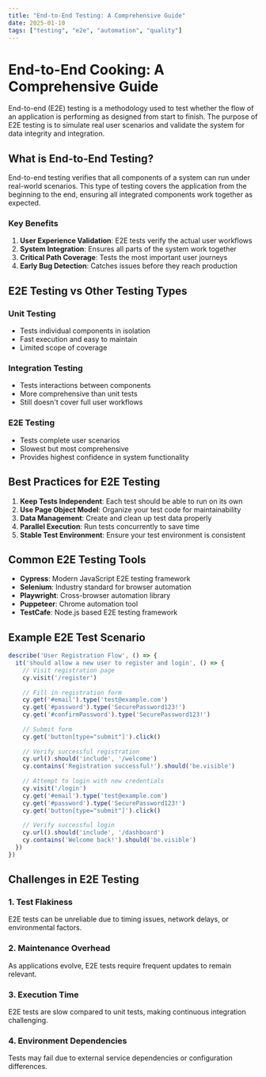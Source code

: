 ```yaml
---
title: "End-to-End Testing: A Comprehensive Guide"
date: 2025-01-10
tags: ["testing", "e2e", "automation", "quality"]
---
```


# End-to-End Cooking: A Comprehensive Guide

End-to-end (E2E) testing is a methodology used to test whether the flow of an application is performing as designed from start to finish. The purpose of E2E testing is to simulate real user scenarios and validate the system for data integrity and integration.

## What is End-to-End Testing?

End-to-end testing verifies that all components of a system can run under real-world scenarios. This type of testing covers the application from the beginning to the end, ensuring all integrated components work together as expected.

### Key Benefits

1. **User Experience Validation**: E2E tests verify the actual user workflows
2. **System Integration**: Ensures all parts of the system work together
3. **Critical Path Coverage**: Tests the most important user journeys
4. **Early Bug Detection**: Catches issues before they reach production

## E2E Testing vs Other Testing Types

### Unit Testing
- Tests individual components in isolation
- Fast execution and easy to maintain
- Limited scope of coverage

### Integration Testing
- Tests interactions between components
- More comprehensive than unit tests
- Still doesn't cover full user workflows

### E2E Testing
- Tests complete user scenarios
- Slowest but most comprehensive
- Provides highest confidence in system functionality

## Best Practices for E2E Testing

1. **Keep Tests Independent**: Each test should be able to run on its own
2. **Use Page Object Model**: Organize your test code for maintainability
3. **Data Management**: Create and clean up test data properly
4. **Parallel Execution**: Run tests concurrently to save time
5. **Stable Test Environment**: Ensure your test environment is consistent

## Common E2E Testing Tools

- **Cypress**: Modern JavaScript E2E testing framework
- **Selenium**: Industry standard for browser automation
- **Playwright**: Cross-browser automation library
- **Puppeteer**: Chrome automation tool
- **TestCafe**: Node.js based E2E testing framework

## Example E2E Test Scenario

```javascript
describe('User Registration Flow', () => {
  it('should allow a new user to register and login', () => {
    // Visit registration page
    cy.visit('/register')
    
    // Fill in registration form
    cy.get('#email').type('test@example.com')
    cy.get('#password').type('SecurePassword123!')
    cy.get('#confirmPassword').type('SecurePassword123!')
    
    // Submit form
    cy.get('button[type="submit"]').click()
    
    // Verify successful registration
    cy.url().should('include', '/welcome')
    cy.contains('Registration successful!').should('be.visible')
    
    // Attempt to login with new credentials
    cy.visit('/login')
    cy.get('#email').type('test@example.com')
    cy.get('#password').type('SecurePassword123!')
    cy.get('button[type="submit"]').click()
    
    // Verify successful login
    cy.url().should('include', '/dashboard')
    cy.contains('Welcome back!').should('be.visible')
  })
})
```

## Challenges in E2E Testing

### 1. Test Flakiness
E2E tests can be unreliable due to timing issues, network delays, or environmental factors.

### 2. Maintenance Overhead
As applications evolve, E2E tests require frequent updates to remain relevant.

### 3. Execution Time
E2E tests are slow compared to unit tests, making continuous integration challenging.

### 4. Environment Dependencies
Tests may fail due to external service dependencies or configuration differences.
